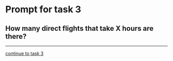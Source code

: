 # Prompt for task 3

## How many direct flights that take X hours are there?

---

[continue to task 3](./task3-v.html)
